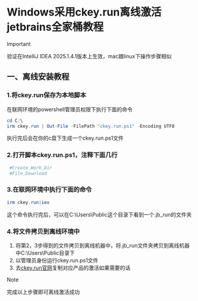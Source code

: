 # Windows采用ckey.run离线激活jetbrains全家桶教程

> [!IMPORTANT]
>
> 验证在IntelliJ IDEA 2025.1.4.1版本上生效，mac跟linux下操作步骤相似

## 一、离线安装教程

### 1.将ckey.run保存为本地脚本

在联网环境的powershell管理员权限下执行下面的命令

```powershell
cd C:\
irm ckey.run | Out-File -FilePath "ckey.run.ps1" -Encoding UTF8
```

执行完后会在你的c盘下生成一个ckey.run.ps1文件

### 2.打开脚本ckey.run.ps1，注释下面几行

```powershell
 #Create_Work_Dir
 #File_Download
```

### 3.在联网环境中执行下面的命令

```powershell
irm ckey.run|iex
```

这个命令执行完后，可以在C:\Users\Public这个目录下看到一个.jb_run的文件夹

### 4.将文件拷贝到离线环境中

1. 将第2，3步得到的文件拷贝到离线机器中，将.jb_run文件夹拷贝到离线机器中C:\Users\Public目录下
2. 以管理员身份运行ckey.run.ps1文件
3. 去[ckey.run官网](https://ckey.run/)复制对应产品的激活如果需要的话

> [!NOTE]
>
> 完成以上步骤即可离线激活成功



